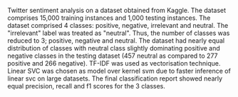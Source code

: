 Twitter sentiment analysis on a dataset obtained from Kaggle.
The dataset comprises 15,000 training instances and 1,000 testing instances.
The dataset comprised 4 classes: positive, negative, irrelevant and neutral.
The "irrelevant" label was treated as "neutral". Thus, the number of classes was reduced to 3; positive, negative and neutral.
The dataset had nearly equal distribution of classes with neutral class slightly dominating positive and negative classes in the testing dataset (457 neutral as compared to 277 
positive and 266 negative).
TF-IDF was used as vectorisation technique.
Linear SVC was chosen as model over kernel svm due to faster inference of linear svc on large datasets.
The final classification report showed nearly equal precision, recall and f1 scores for the 3 classes.
